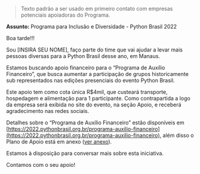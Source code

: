 > Texto padrão a ser usado em primeiro contato com empresas potenciais apoiadoras do Programa.

**Assunto:** Programa para Inclusão e Diversidade - Python Brasil 2022

Boa tarde!!!

Sou [INSIRA SEU NOME], faço parte do time que vai ajudar a levar mais pessoas diversas para a Python Brasil desse ano, em Manaus.

Estamos buscando apoio financeiro para o “Programa de Auxílio Financeiro”, que busca aumentar a participação de grupos historicamente sub representados nas edições presenciais do evento Python Brasil. 

Este apoio tem como cota única R$4mil, que custeará transporte, hospedagem e alimentação para 1 participante. Como contrapartida a logo da empresa será exibida no site do evento, na seção Apoio, e receberá agradecimento nas redes sociais.

Detalhes sobre o “Programa de Auxílio Financeiro” estão disponíveis em [https://2022.pythonbrasil.org.br/programa-auxilio-financeiro](https://2022.pythonbrasil.org.br/programa-auxilio-financeiro), além disso o Plano de Apoio está em anexo ([ver anexo](apoio_bolsa_python_brasil_2022.pdf)).

Estamos à disposição para conversar mais sobre esta iniciativa.

Contamos com o seu apoio!
